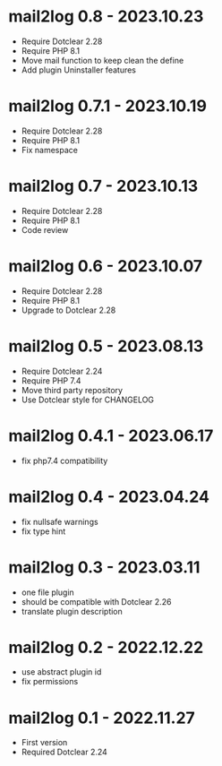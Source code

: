 mail2log 0.8 - 2023.10.23
===========================================================
* Require Dotclear 2.28
* Require PHP 8.1
* Move mail function to keep clean the define
* Add plugin Uninstaller features

mail2log 0.7.1 - 2023.10.19
===========================================================
* Require Dotclear 2.28
* Require PHP 8.1
* Fix namespace

mail2log 0.7 - 2023.10.13
===========================================================
* Require Dotclear 2.28
* Require PHP 8.1
* Code review

mail2log 0.6 - 2023.10.07
===========================================================
* Require Dotclear 2.28
* Require PHP 8.1
* Upgrade to Dotclear 2.28

mail2log 0.5 - 2023.08.13
===========================================================
* Require Dotclear 2.24
* Require PHP 7.4
* Move third party repository
* Use Dotclear style for CHANGELOG

mail2log 0.4.1 - 2023.06.17
===========================================================
- fix php7.4 compatibility

mail2log 0.4 - 2023.04.24
===========================================================
- fix nullsafe warnings
- fix type hint

mail2log 0.3 - 2023.03.11
===========================================================
- one file plugin
- should be compatible with Dotclear 2.26
- translate plugin description

mail2log 0.2 - 2022.12.22
===========================================================
- use abstract plugin id
- fix permissions

mail2log 0.1 - 2022.11.27
===========================================================
- First version
- Required Dotclear 2.24
